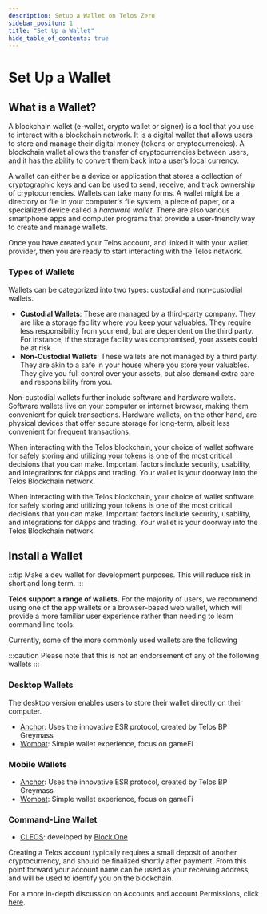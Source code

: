 ```yaml
---
description: Setup a Wallet on Telos Zero
sidebar_positon: 1
title: "Set Up a Wallet"
hide_table_of_contents: true
---
```


# Set Up a Wallet

## What is a Wallet?

A blockchain wallet (e-wallet, crypto wallet or signer) is a tool that you use to interact with a blockchain network. It is a digital wallet that allows users to store and manage their digital money (tokens or cryptocurrencies). A blockchain wallet allows the transfer of cryptocurrencies between users, and it has the ability to convert them back into a user’s local currency.

A wallet can either be a device or application that stores a collection of cryptographic keys and can be used to send, receive, and track ownership of cryptocurrencies. Wallets can take many forms. A wallet might be a directory or file in your computer's file system, a piece of paper, or a specialized device called a _hardware wallet_. There are also various smartphone apps and computer programs that provide a user-friendly way to create and manage wallets.

Once you have created your Telos account, and linked it with your wallet provider, then you are ready to start interacting with the Telos network.

### Types of Wallets

Wallets can be categorized into two types: custodial and non-custodial wallets.

- **Custodial Wallets**: These are managed by a third-party company. They are like a storage facility where you keep your valuables. They require less responsibility from your end, but are dependent on the third party. For instance, if the storage facility was compromised, your assets could be at risk.
- **Non-Custodial Wallets**: These wallets are not managed by a third party. They are akin to a safe in your house where you store your valuables. They give you full control over your assets, but also demand extra care and responsibility from you.

Non-custodial wallets further include software and hardware wallets. Software wallets live on your computer or internet browser, making them convenient for quick transactions. Hardware wallets, on the other hand, are physical devices that offer secure storage for long-term, albeit less convenient for frequent transactions.

When interacting with the Telos blockchain, your choice of wallet software for safely storing and utilizing your tokens is one of the most critical decisions that you can make. Important factors include security, usability, and integrations for dApps and trading. Your wallet is your doorway into the Telos Blockchain network.

When interacting with the Telos blockchain, your choice of wallet software for safely storing and utilizing your tokens is one of the most critical decisions that you can make. Important factors include security, usability, and integrations for dApps and trading. Your wallet is your doorway into the Telos Blockchain network.

## Install a Wallet

:::tip
Make a dev wallet for development purposes. This will reduce risk in short and long term.
:::

**Telos support a range of wallets.** For the majority of users, we recommend using one of the app wallets or a browser-based web wallet, which will provide a more familiar user experience rather than needing to learn command line tools.

Currently, some of the more commonly used wallets are the following

:::caution
Please note that this is not an endorsement of any of the following wallets
:::

### Desktop Wallets

The desktop version enables users to store their wallet directly on their computer.

- [Anchor](https://greymass.com/en/anchor): Uses the innovative ESR protocol, created by Telos BP Greymass
- [Wombat](https://www.wombat.app/): Simple wallet experience, focus on gameFi

### Mobile Wallets

- [Anchor](https://greymass.com/en/anchor): Uses the innovative ESR protocol, created by Telos BP Greymass
- [Wombat](https://www.wombat.app/): Simple wallet experience, focus on gameFi

### Command-Line Wallet

- [CLEOS](../../zero/developer-environment/cleos.md): developed by [Block.One](https://block.one)

Creating a Telos account typically requires a small deposit of another cryptocurrency, and should be finalized shortly after payment. From this point forward your account name can be used as your receiving address, and will be used to identify you on the blockchain.

For a more in-depth discussion on Accounts and account Permissions, click [here](../../zero/about/accounts.md).
